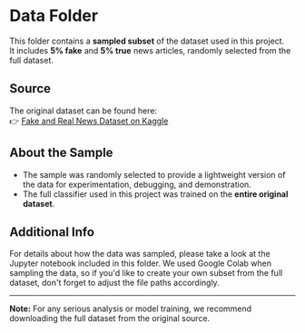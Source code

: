 # Data Folder

This folder contains a **sampled subset** of the dataset used in this project.  
It includes **5% fake** and **5% true** news articles, randomly selected from the full dataset.

## Source

The original dataset can be found here:  
👉 [Fake and Real News Dataset on Kaggle](https://www.kaggle.com/datasets/clmentbisaillon/fake-and-real-news-dataset)

## About the Sample

- The sample was randomly selected to provide a lightweight version of the data for experimentation, debugging, and demonstration.
- The full classifier used in this project was trained on the **entire original dataset**.

## Additional Info

For details about how the data was sampled, please take a look at the Jupyter notebook included in this folder.
We used Google Colab when sampling the data, so if you'd like to create your own subset from the full dataset, don't forget to adjust the file paths accordingly.

---

**Note:** For any serious analysis or model training, we recommend downloading the full dataset from the original source.

